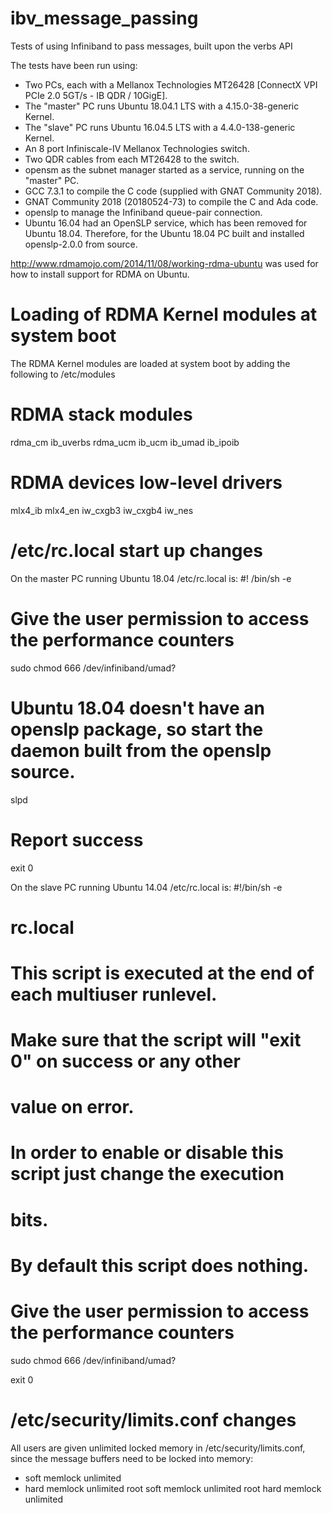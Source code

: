 # ibv_message_passing
Tests of using Infiniband to pass messages, built upon the verbs API

The tests have been run using:
- Two PCs, each with a Mellanox Technologies MT26428 [ConnectX VPI PCIe 2.0 5GT/s - IB QDR / 10GigE].
- The "master" PC runs Ubuntu 18.04.1 LTS with a 4.15.0-38-generic Kernel.
- The "slave" PC runs Ubuntu 16.04.5 LTS with a 4.4.0-138-generic Kernel.
- An 8 port Infiniscale-IV Mellanox Technologies switch.
- Two QDR cables from each MT26428 to the switch.
- opensm as the subnet manager started as a service, running on the "master" PC.
- GCC 7.3.1 to compile the C code (supplied with GNAT Community 2018).
- GNAT Community 2018 (20180524-73) to compile the C and Ada code.
- openslp to manage the Infiniband queue-pair connection.
- Ubuntu 16.04 had an OpenSLP service, which has been removed for Ubuntu 18.04.
  Therefore, for the Ubuntu 18.04 PC built and installed openslp-2.0.0 from source.

http://www.rdmamojo.com/2014/11/08/working-rdma-ubuntu was used for how to install support for RDMA on Ubuntu.


Loading of RDMA Kernel modules at system boot
=============================================

The RDMA Kernel modules are loaded at system boot by adding the following to /etc/modules

# RDMA stack modules
rdma_cm
ib_uverbs
rdma_ucm
ib_ucm
ib_umad
ib_ipoib

# RDMA devices low-level drivers
mlx4_ib
mlx4_en
iw_cxgb3
iw_cxgb4
iw_nes


/etc/rc.local start up changes
==============================

On the master PC running Ubuntu 18.04 /etc/rc.local is:
#! /bin/sh -e

# Give the user permission to access the performance counters
sudo chmod 666 /dev/infiniband/umad?

# Ubuntu 18.04 doesn't have an openslp package, so start the daemon built from the openslp source.
slpd

# Report success
exit 0

On the slave PC running Ubuntu 14.04 /etc/rc.local is:
#!/bin/sh -e
#
# rc.local
#
# This script is executed at the end of each multiuser runlevel.
# Make sure that the script will "exit 0" on success or any other
# value on error.
#
# In order to enable or disable this script just change the execution
# bits.
#
# By default this script does nothing.

# Give the user permission to access the performance counters
sudo chmod 666 /dev/infiniband/umad?

exit 0


/etc/security/limits.conf changes
=================================

All users are given unlimited locked memory in /etc/security/limits.conf, since the message buffers need to
be locked into memory:
* soft memlock unlimited
* hard memlock unlimited
root soft memlock unlimited
root hard memlock unlimited

